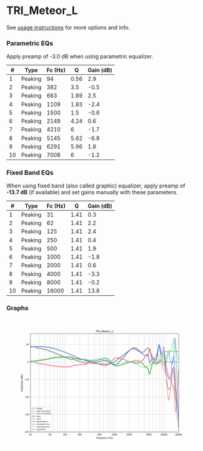 # TRI_Meteor_L
See [usage instructions](https://github.com/jaakkopasanen/AutoEq#usage) for more options and info.

### Parametric EQs
Apply preamp of -3.0 dB when using parametric equalizer.

|   # | Type    |   Fc (Hz) |    Q |   Gain (dB) |
|-----|---------|-----------|------|-------------|
|   1 | Peaking |        94 | 0.56 |         2.9 |
|   2 | Peaking |       382 | 3.5  |        -0.5 |
|   3 | Peaking |       663 | 1.89 |         2.5 |
|   4 | Peaking |      1109 | 1.83 |        -2.4 |
|   5 | Peaking |      1500 | 1.5  |        -0.6 |
|   6 | Peaking |      2149 | 4.24 |         0.6 |
|   7 | Peaking |      4210 | 6    |        -1.7 |
|   8 | Peaking |      5145 | 5.62 |        -6.8 |
|   9 | Peaking |      6291 | 5.96 |         1.8 |
|  10 | Peaking |      7008 | 6    |        -1.2 |

### Fixed Band EQs
When using fixed band (also called graphic) equalizer, apply preamp of **-13.7 dB** (if available) and set gains manually with these parameters.

|   # | Type    |   Fc (Hz) |    Q |   Gain (dB) |
|-----|---------|-----------|------|-------------|
|   1 | Peaking |        31 | 1.41 |         0.3 |
|   2 | Peaking |        62 | 1.41 |         2.2 |
|   3 | Peaking |       125 | 1.41 |         2.4 |
|   4 | Peaking |       250 | 1.41 |         0.4 |
|   5 | Peaking |       500 | 1.41 |         1.9 |
|   6 | Peaking |      1000 | 1.41 |        -1.8 |
|   7 | Peaking |      2000 | 1.41 |         0.6 |
|   8 | Peaking |      4000 | 1.41 |        -3.3 |
|   9 | Peaking |      8000 | 1.41 |        -0.2 |
|  10 | Peaking |     16000 | 1.41 |        13.8 |

### Graphs
![](./TRI_Meteor_L.png)
